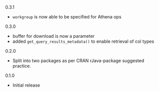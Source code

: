 0.3.1
* `workgroup` is now able to be specified for Athena ops

0.3.0
* buffer for download is now a parameter
* added `get_query_results_metadata()` to enable retrieval of col types

0.2.0
* Split into two packages as per CRAN rJava-package suggested practice.

0.1.0 
* Initial release
